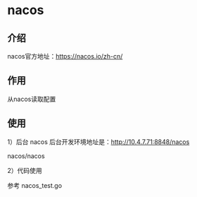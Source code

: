 # nacos

## 介绍

nacos官方地址：https://nacos.io/zh-cn/



## 作用

从nacos读取配置



## 使用

1）后台
nacos 后台开发环境地址是：http://10.4.7.71:8848/nacos

nacos/nacos



2）代码使用

参考 nacos_test.go